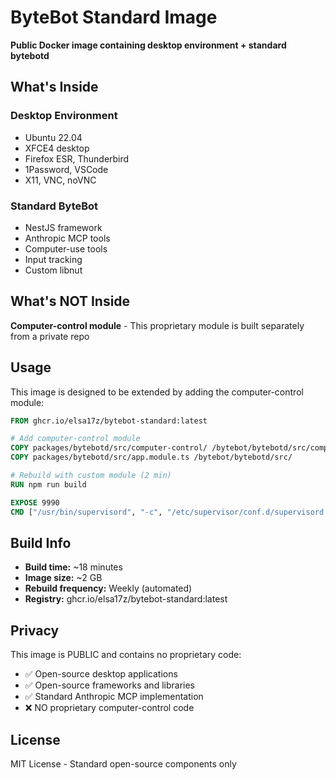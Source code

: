 # ByteBot Standard Image

**Public Docker image containing desktop environment + standard bytebotd**

## What's Inside

### Desktop Environment
- Ubuntu 22.04
- XFCE4 desktop
- Firefox ESR, Thunderbird
- 1Password, VSCode
- X11, VNC, noVNC

### Standard ByteBot
- NestJS framework
- Anthropic MCP tools
- Computer-use tools
- Input tracking
- Custom libnut

## What's NOT Inside

**Computer-control module** - This proprietary module is built separately from a private repo

## Usage

This image is designed to be extended by adding the computer-control module:

```dockerfile
FROM ghcr.io/elsa17z/bytebot-standard:latest

# Add computer-control module
COPY packages/bytebotd/src/computer-control/ /bytebot/bytebotd/src/computer-control/
COPY packages/bytebotd/src/app.module.ts /bytebot/bytebotd/src/

# Rebuild with custom module (2 min)
RUN npm run build

EXPOSE 9990
CMD ["/usr/bin/supervisord", "-c", "/etc/supervisor/conf.d/supervisord.conf", "-n"]
```

## Build Info

- **Build time:** ~18 minutes
- **Image size:** ~2 GB
- **Rebuild frequency:** Weekly (automated)
- **Registry:** ghcr.io/elsa17z/bytebot-standard:latest

## Privacy

This image is PUBLIC and contains no proprietary code:
- ✅ Open-source desktop applications
- ✅ Open-source frameworks and libraries
- ✅ Standard Anthropic MCP implementation
- ❌ NO proprietary computer-control code

## License

MIT License - Standard open-source components only
